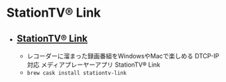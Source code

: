 # StationTV® Link
- [StationTV® Link](http://www.pixela.co.jp/products/tv_capture/stationtv_link/)
  -  
  - レコーダーに溜まった録画番組をWindowsやMacで楽しめる DTCP-IP対応 メディアプレーヤーアプリ StationTV® Link
  - `brew cask install stationtv-link`
